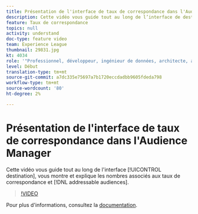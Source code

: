 ```yaml
---
title: Présentation de l'interface de taux de correspondance dans l'Audience Manager
description: Cette vidéo vous guide tout au long de l’interface de destination, en vous montrant et en expliquant les nombres associés aux taux de correspondance et aux audiences adressables.
feature: Taux de correspondance
topics: null
activity: understand
doc-type: feature video
team: Experience League
thumbnail: 29831.jpg
kt: 4034
role: '"Professionnel, développeur, ingénieur de données, architecte, architecte de données, administrateur, responsable"'
level: Début
translation-type: tm+mt
source-git-commit: a7dc335e75697a7b1720eccdadbb9605fdeda798
workflow-type: tm+mt
source-wordcount: '80'
ht-degree: 2%

---
```



# Présentation de l&#39;interface de taux de correspondance dans l&#39;Audience Manager

Cette vidéo vous guide tout au long de l&#39;interface [!UICONTROL destination], vous montre et explique les nombres associés aux taux de correspondance et [!DNL addressable audiences].

>[!VIDEO](https://video.tv.adobe.com/v/29831/?quality=12)

Pour plus d&#39;informations, consultez la [documentation](https://docs.adobe.com/help/en/audience-manager/user-guide/features/addressable-audiences.html).
